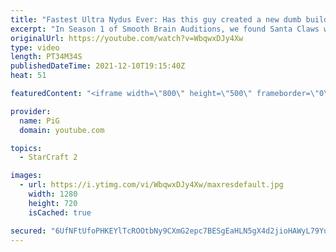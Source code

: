 ```yaml
---
title: "Fastest Ultra Nydus Ever: Has this guy created a new dumb build? Smooth Brain Auditions Season 2 Ep1"
excerpt: "In Season 1 of Smooth Brain Auditions, we found Santa Claws who wowed us with such smooth noggin' moves that we started a YT series just for him. In Season 2, the competition heats up and the auditions are getting even better! Who will be our next Smooth Brain?  0:00 Audition 1 13:14 Audition 2 21:45"
originalUrl: https://youtube.com/watch?v=WbqwxDJy4Xw
type: video
length: PT34M34S
publishedDateTime: 2021-12-10T19:15:40Z
heat: 51

featuredContent: "<iframe width=\"800\" height=\"500\" frameborder=\"0\" src=\"https://www.youtube.com/embed/WbqwxDJy4Xw\" allow=\"accelerometer; autoplay; encrypted-media; gyroscope; picture-in-picture\" allowfullscreen></iframe>"

provider:
  name: PiG
  domain: youtube.com

topics:
  - StarCraft 2

images:
  - url: https://i.ytimg.com/vi/WbqwxDJy4Xw/maxresdefault.jpg
    width: 1280
    height: 720
    isCached: true

secured: "6UfNFtUfoPHKEYlTcROOtbNy9CXmG2epc7BESgEaHLN5gX4d2jioHAWyL79Yu6ql7Y8T4dYirIztV6hMSGhJ3X686quPV0cmFxMHGPmbkbFAEVKxuMVayuW3KIVWpFawkjr3Bh7MoDEshqHigKc3xe4oX7hQaBmQp98B23XYyCBN+KGf+XGcjSddUehgikQQ8+Cn8iSIJ7KNpVh4nuseyEs3wls30M/sD4RRijtqbwrWHcA1hPPXvTVOBov7emlPHgJaYoCRzFE4VqA7fKt05Z2hajxNWhia6dIfTzdlerSSeUFeW2RZ+naG6KdfDtxJNPVVSJAUO8TuxPHgf6a/I8USP/Lm1OeMJR3EJUUs8mrez8mJnPfDTVi4RPkEUgOaVd/5icMMX3XrDpOmTkA8pUTtwQqUXweF61FXzLl7VWI=;gGEJ0vThX/7oeG8KrYL4hA=="
---
```


